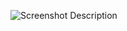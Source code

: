 ![Screenshot Description](https://github.com/rahulvenkat207/ggg/blob/705662a074be0bfee53a03759bfc49713f53a7a4/Resume%20Application%20Tracking%20System(ATS)/Screenshot%202024-12-17%20084835.png)
